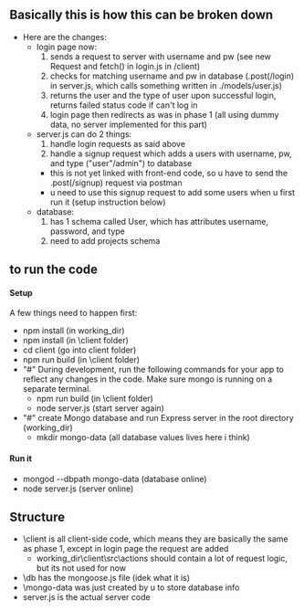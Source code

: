 ## Basically this is how this can be broken down

- Here are the changes:
  - login page now:
    1. sends a request to server with username and pw (see new Request and fetch() in login.js in /client)
    2. checks for matching username and pw in database (.post(/login) in server.js, which calls something written in ./models/user.js)
    3. returns the user and the type of user upon successful login, returns failed status code if can't log in
    4. login page then redirects as was in phase 1 (all using dummy data, no server implemented for this part)
  - server.js can do 2 things:
    1. handle login requests as said above
    2. handle a signup request which adds a users with username, pw, and type ("user"/admin") to database
      - this is not yet linked with front-end code, so u have to send the .post(/signup) request via postman
      - u need to use this signup request to add some users when u first run it (setup instruction below)
  - database:
    1. has 1 schema called User, which has attributes username, password, and type
    2. need to add projects schema
      
## to run the code
#### Setup
A few things need to happen first:
- npm install (in working_dir)
- npm install (in \client folder)
- cd client (go into client folder)
- npm run build (in \client folder)
- "#" During development, run the following commands for your app to reflect any changes in the code. Make sure mongo is running on a separate terminal.
  - npm run build (in \client folder)
  - node server.js (start server again)
- "#" create Mongo database and run Express server in the root directory (working_dir)
  - mkdir mongo-data (all database values lives here i think)
  
#### Run it
- mongod --dbpath mongo-data (database online)
- node server.js (server online)


## Structure
- \client is all client-side code, which means they are basically the same as phase 1, except in login page the request are added
  - working_dir\client\src\actions should contain a lot of request logic, but its not used for now
- \db has the mongoose.js file (idek what it is)
- \mongo-data was just created by u to store database info
- server.js is the actual server code
